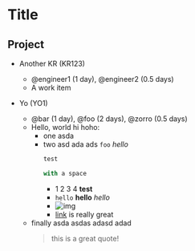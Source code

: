 # Title

## Project

- Another KR (KR123)
  - @engineer1 (1 day), @engineer2 (0.5 days)
  - A work item

- Yo (YO1)
  - @bar (1 day), @foo (2 days), @zorro (0.5 days)
  - Hello, world
    hi hoho:
    - one
      asda
    - two
      asd ada
      ads `foo` *hello*
      ```ocaml
      test

      with a space
      ```
      - 1 2 3 4 <b>test</b>
      - `hello` **hello** *hello*
      - ![img](http://here.com)
      - [link](here.io) is really great
  - finally asda
    asdas adasd adad
    > this is a great quote!
